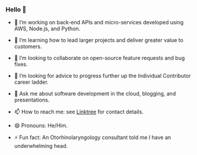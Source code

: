 ### Hello 👋

- 🔭 I’m working on back-end APIs and micro-services developed using AWS, Node.js, and Python.

- 🌱 I’m learning how to lead larger projects and deliver greater value to customers.

- 👯 I’m looking to collaborate on open-source feature requests and bug fixes.

- 🤔 I’m looking for advice to progress further up the Individual Contributor career ladder.

- 💬 Ask me about software development in the cloud, blogging, and presentations.

- 📫 How to reach me: see [Linktree](https://linktr.ee/trrhodes) for contact details.

- 😄 Pronouns: He/Him.

- ⚡ Fun fact: An Otorhinolaryngology consultant told me I have an underwhelming head.
